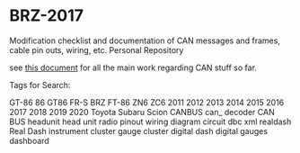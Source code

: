 # BRZ-2017
Modification checklist and documentation of CAN messages and frames, cable pin outs, wiring, etc. Personal Repository

see [this document](./CAN%20Decoding/README.md) for all the main work regarding CAN stuff so far.

Tags for Search:

GT-86
86
GT86
FR-S
BRZ
FT-86
ZN6
ZC6
2011 2012 2013 2014 2015 2016 2017 2018 2019 2020
Toyota
Subaru
Scion
CANBUS
can_ 
decoder
CAN BUS
headunit
head unit
radio
pinout
wiring
diagram
circuit
dbc
xml
realdash
Real Dash
instrument cluster
gauge cluster
digital dash
digital gauges
dashboard
